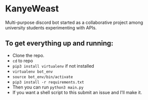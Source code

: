# KanyeWeast
Multi-purpose discord bot started as a collaborative project among university students experimenting with APIs.

## To get everything up and running:
- Clone the repo.
- `cd` to repo
- `pip3 install virtualenv` if not installed
- `virtualenv bot_env`
- `source bot_env/bin/activate`
- `pip3 install -r requirements.txt`
- Then you can run `python3 main.py`
- If you want a shell script to this submit an issue and I'll make it.
